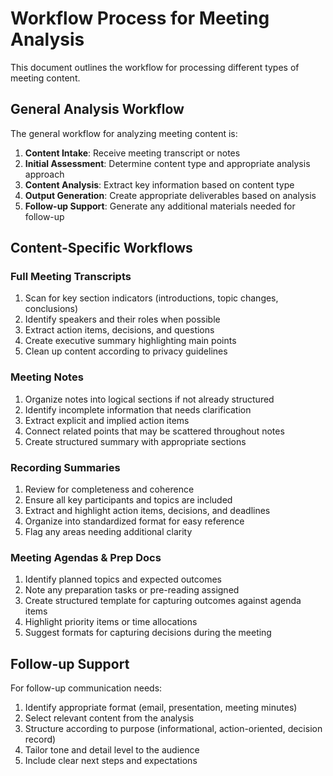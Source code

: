 # Workflow Process for Meeting Analysis

This document outlines the workflow for processing different types of meeting content.

## General Analysis Workflow

The general workflow for analyzing meeting content is:

1. **Content Intake**: Receive meeting transcript or notes
2. **Initial Assessment**: Determine content type and appropriate analysis approach
3. **Content Analysis**: Extract key information based on content type
4. **Output Generation**: Create appropriate deliverables based on analysis
5. **Follow-up Support**: Generate any additional materials needed for follow-up

## Content-Specific Workflows

### Full Meeting Transcripts
1. Scan for key section indicators (introductions, topic changes, conclusions)
2. Identify speakers and their roles when possible
3. Extract action items, decisions, and questions
4. Create executive summary highlighting main points
5. Clean up content according to privacy guidelines

### Meeting Notes
1. Organize notes into logical sections if not already structured
2. Identify incomplete information that needs clarification
3. Extract explicit and implied action items
4. Connect related points that may be scattered throughout notes
5. Create structured summary with appropriate sections

### Recording Summaries
1. Review for completeness and coherence
2. Ensure all key participants and topics are included
3. Extract and highlight action items, decisions, and deadlines
4. Organize into standardized format for easy reference
5. Flag any areas needing additional clarity

### Meeting Agendas & Prep Docs
1. Identify planned topics and expected outcomes
2. Note any preparation tasks or pre-reading assigned
3. Create structured template for capturing outcomes against agenda items
4. Highlight priority items or time allocations
5. Suggest formats for capturing decisions during the meeting

## Follow-up Support

For follow-up communication needs:
1. Identify appropriate format (email, presentation, meeting minutes)
2. Select relevant content from the analysis
3. Structure according to purpose (informational, action-oriented, decision record)
4. Tailor tone and detail level to the audience
5. Include clear next steps and expectations
